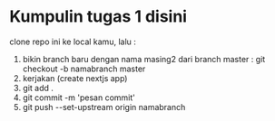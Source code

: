 # Kumpulin tugas 1 disini
clone repo ini ke local kamu, lalu : 
1. bikin branch baru dengan nama masing2 dari branch master : git checkout -b namabranch master
2. kerjakan (create nextjs app)
3. git add .
4. git commit -m 'pesan commit'
5. git push --set-upstream origin namabranch
